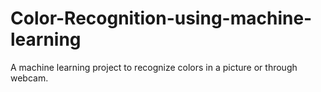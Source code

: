 # Color-Recognition-using-machine-learning
A machine learning project to recognize colors in a picture or through webcam.
